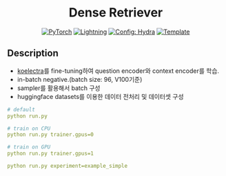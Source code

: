 <div align="center">

# Dense Retriever

<a href="https://pytorch.org/get-started/locally/"><img alt="PyTorch" src="https://img.shields.io/badge/PyTorch-ee4c2c?logo=pytorch&logoColor=white"></a>
<a href="https://pytorchlightning.ai/"><img alt="Lightning" src="https://img.shields.io/badge/-Lightning-792ee5"></a>
<a href="https://hydra.cc/"><img alt="Config: Hydra" src="https://img.shields.io/badge/Config-Hydra-89b8cd"></a>
<a href="https://github.com/ashleve/lightning-hydra-template"><img alt="Template" src="https://img.shields.io/badge/-Lightning--Hydra--Template-017F2F?style=flat&logo=github&labelColor=gray"></a><br>

</div>

## Description
- [koelectra](https://github.com/monologg/KoELECTRA)를 fine-tuning하여 question encoder와 context encoder를 학습.
- in-batch negative.(batch size: 96, V100기준)
- sampler를 활용해서 batch 구성
- huggingface datasets를 이용한 데이터 전처리 및 데이터셋 구성



```yaml
# default
python run.py

# train on CPU
python run.py trainer.gpus=0

# train on GPU
python run.py trainer.gpus=1

python run.py experiment=example_simple
```

<br>
